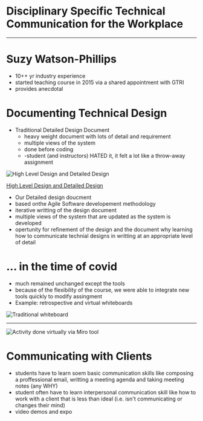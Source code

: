 # Disciplinary Specific Technical Communication for the Workplace

----
# Suzy Watson-Phillips
- 10++ yr industry experience
- started teaching course in 2015 via a shared appointment with GTRI
- provides anecdotal

# Documenting Technical Design
- Traditional Detailed Design Document
  - heavy weight document with lots of detail and requirement
  - multiple views of the system
  - done before coding
  - -student (and instructors) HATED it, it felt a lot like a throw-away assignment 

![High Level Design and Detailed Design](https://connected-corridors.berkeley.edu/sites/default/files/styles/panopoly_image_original/public/semp_design_doc.png)
 
[High Level Design and Detailed Design](https://connected-corridors.berkeley.edu/guiding-project-systems-engineering-process/developing-system/icm-system-architecture-and-design)
 - Our Detailed design doucment
  - based onthe Agile Software developement methodology
  - iterative writting of the design document
  - multiple views of the system that are updated as the system is developed
  - opertunity for refinement of the design and the document why learning how to communicate technial designs in writting at an appropriate level of detail
 # ... in the time of covid
 - much remained unchanged except the tools
 - because of the flexibility of the course, we were able to integrate new tools quickly to modify assingment
 - Example: retrospective and virtual whiteboards 
 
 ![Traditional whiteboard](https://user-images.githubusercontent.com/49889272/139340956-6584f713-c761-4598-aca1-1cd64a8cfeb7.png)
 
 ---
 
![Activity done virtually via Miro tool](https://user-images.githubusercontent.com/49889272/139341158-a8ff5d93-0605-4d41-8e99-ce224fab11fd.png)

# Communicating with Clients
- students have to learn soem basic communication skills like composing a proffessional email, writting a meeting agenda and taking meeting notes (any WHY)
- student often have to learn interpersonal communication skill like how to work with a client that is less than ideal (i.e. isn't communicating or changes their mind)
- video demos and expo
